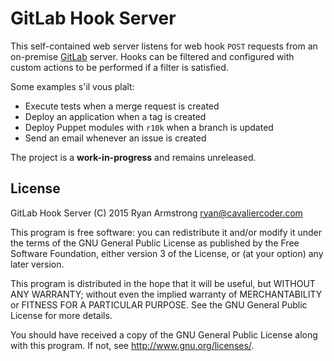 # GitLab Hook Server

This self-contained web server listens for web hook `POST` requests from an
on-premise [GitLab](https://about.gitlab.com/) server. Hooks can be filtered
and configured with custom actions to be performed if a filter is satisfied.

Some examples s'il vous plaît:

 * Execute tests when a merge request is created
 * Deploy an application when a tag is created
 * Deploy Puppet modules with `r10k` when a branch is updated
 * Send an email whenever an issue is created

The project is a __work-in-progress__ and remains unreleased.

## License

GitLab Hook Server (C) 2015  Ryan Armstrong <ryan@cavaliercoder.com>

This program is free software: you can redistribute it and/or modify
it under the terms of the GNU General Public License as published by
the Free Software Foundation, either version 3 of the License, or
(at your option) any later version.

This program is distributed in the hope that it will be useful,
but WITHOUT ANY WARRANTY; without even the implied warranty of
MERCHANTABILITY or FITNESS FOR A PARTICULAR PURPOSE.  See the
GNU General Public License for more details.

You should have received a copy of the GNU General Public License
along with this program.  If not, see http://www.gnu.org/licenses/.
